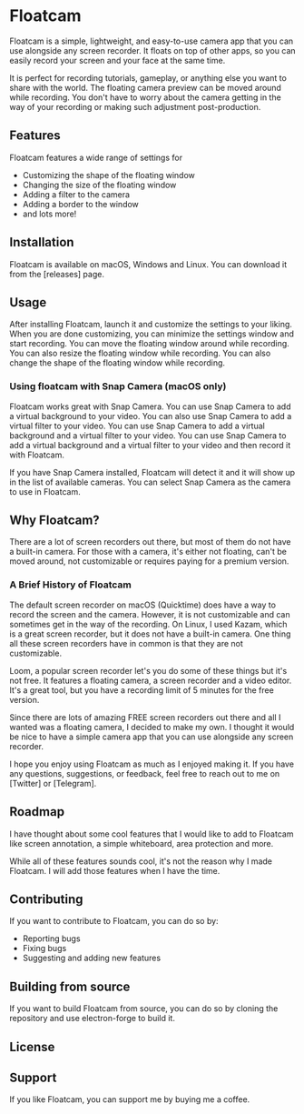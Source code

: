 # Floatcam

Floatcam is a simple, lightweight, and easy-to-use camera app that you can use alongside any screen recorder. It floats on top of other apps, so you can easily record your screen and your face at the same time.

It is perfect for recording tutorials, gameplay, or anything else you want to share with the world. The floating camera preview can be moved around while recording. You don't have to worry about the camera getting in the way of your recording or making such adjustment post-production.

## Features

Floatcam features a wide range of settings for 

- Customizing the shape of the floating window
- Changing the size of the floating window
- Adding a filter to the camera
- Adding a border to the window 
- and lots more!

## Installation

Floatcam is available on macOS, Windows and Linux. You can download it from the [releases] page.

## Usage

After installing Floatcam, launch it and customize the settings to your liking. When you are done customizing, you can minimize the settings window and start recording. You can move the floating window around while recording. You can also resize the floating window while recording. You can also change the shape of the floating window while recording.

### Using floatcam with Snap Camera (macOS only)

Floatcam works great with Snap Camera. You can use Snap Camera to add a virtual background to your video. You can also use Snap Camera to add a virtual filter to your video. You can use Snap Camera to add a virtual background and a virtual filter to your video. You can use Snap Camera to add a virtual background and a virtual filter to your video and then record it with Floatcam.

If you have Snap Camera installed, Floatcam will detect it and it will show up in the list of available cameras. You can select Snap Camera as the camera to use in Floatcam.

## Why Floatcam?

There are a lot of screen recorders out there, but most of them do not have a built-in camera. For those with a camera, it's either not floating, can't be moved around, not customizable or requires paying for a premium version. 

### A Brief History of Floatcam

The default screen recorder on macOS (Quicktime) does have a way to record the screen and the camera. However, it is not customizable and can sometimes get in the way of the recording.  On Linux, I used Kazam, which is a great screen recorder, but it does not have a built-in camera. One thing all these screen recorders have in common is that they are not customizable.

Loom, a popular screen recorder let's you do some of these things but it's not free. It features a floating camera, a screen recorder and a video editor. It's a great tool, but you have a recording limit of 5 minutes for the free version.

Since there are lots of amazing FREE screen recorders out there and all I wanted was a floating camera, I decided to make my own. I thought it would be nice to have a simple camera app that you can use alongside any screen recorder.

I hope you enjoy using Floatcam as much as I enjoyed making it. If you have any questions, suggestions, or feedback, feel free to reach out to me on [Twitter] or [Telegram].

## Roadmap

I have thought about some cool features that I would like to add to Floatcam like screen annotation, a simple whiteboard, area protection and more. 

While all of these features sounds cool, it's not the reason why I made Floatcam. I will add those features when I have the time.

## Contributing

If you want to contribute to Floatcam, you can do so by: 

- Reporting bugs
- Fixing bugs
- Suggesting and adding new features

## Building from source

If you want to build Floatcam from source, you can do so by cloning the repository and use electron-forge to build it.

## License

## Support

If you like Floatcam, you can support me by buying me a coffee.
